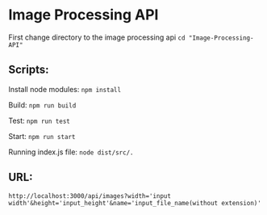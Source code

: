 # Image Processing API
First change directory to the image processing api
`cd "Image-Processing-API"`
## Scripts:
Install node modules:
`npm install`

Build:
`npm run build`

Test:
`npm run test`

Start:
`npm run start`

Running index.js file:
`node dist/src/.`

## URL:
`http://localhost:3000/api/images?width='input width'&height='input_height'&name='input_file_name(without extension)'`

